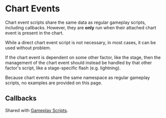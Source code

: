 # Chart Events

Chart event scripts share the same data as regular gameplay scripts, including
callbacks. However, they are **only** run when their attached chart event is
present in the chart.

While a direct chart event script is not necessary, in most cases, it can be
used without problem.

If the chart event is dependent on some other factor, like the stage, then
the management of the chart event should instead be handled by that other
factor's script, like a stage-specific flash (e.g. lightning).

Because chart events share the same namespace as regular gameplay scripts,
no examples are provided on this page.

## Callbacks

Shared with [Gameplay Scripts](./gameplay.md).
